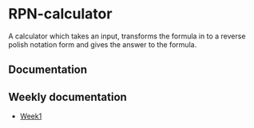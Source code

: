 # RPN-calculator
A calculator which takes an input, transforms the formula in to a reverse polish notation form and gives the answer to the formula.
## Documentation
## Weekly documentation
- [Week1](https://github.com/KalleHahl/tiralabra/blob/main/documentation/week1.md)



